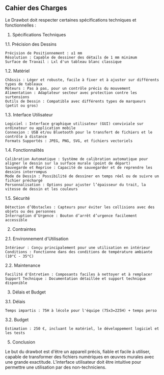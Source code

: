 ## **Cahier des Charges**

Le Drawbot doit respecter certaines spécifications techniques et fonctionnelles :
1. Spécifications Techniques

1.1. Précision des Dessins

    Précision de Positionnement : ±1 mm
    Résolution : Capable de dessiner des détails de 1 mm minimum
    Surface de Travail : Lxl d'un tableau blanc classique

1.2. Matériel

    Châssis : Léger et robuste, facile à fixer et à ajuster sur différents types de tableaux 
    Moteurs : Pas à pas, pour un contrôle précis du mouvement
    Alimentation : Adaptateur secteur avec protection contre les surtensions
    Outils de Dessin : Compatible avec différents types de marqueurs (petit ou gros)

1.3. Interface Utilisateur

    Logiciel : Interface graphique utilisateur (GUI) conviviale sur ordinateur ou application mobile
    Connexion : USB et/ou Bluetooth pour le transfert de fichiers et le contrôle à distance
    Formats Supportés : JPEG, PNG, SVG, et fichiers vectoriels

1.4. Fonctionnalités

    Calibration Automatique : Système de calibration automatique pour aligner le dessin sur la surface murale (point de départ)
    Sauvegarde et Reprise : Capacité de sauvegarder et de reprendre les dessins interrompus 
    Mode de Dessin : Possibilité de dessiner en temps réel ou de suivre un fichier préchargé
    Personnalisation : Options pour ajuster l’épaisseur du trait, la vitesse de dessin et les couleurs

1.5. Sécurité

    Détection d’Obstacles : Capteurs pour éviter les collisions avec des objets ou des personnes
    Interruption d’Urgence : Bouton d’arrêt d’urgence facilement accessible

2. Contraintes

2.1. Environnement d'Utilisation

    Intérieur : Conçu principalement pour une utilisation en intérieur
    Conditions : Fonctionne dans des conditions de température ambiante (10°C - 35°C)

2.2. Maintenance

    Facilité d'Entretien : Composants faciles à nettoyer et à remplacer
    Support Technique : Documentation détaillée et support technique disponible

3. Délais et Budget

3.1. Délais

    Temps impartis : 75H à lécole pour l'équipe (75x3=225H) + temps perso

3.2. Budget

    Estimation : 250 €, incluant le matériel, le développement logiciel et les tests

5. Conclusion

Le but du drawbot est d'être un appareil précis, fiable et facile à utiliser, capable de transformer des fichiers numériques en œuvres murales avec une grande exactitude. L’interface utilisateur doit être intuitive pour permettre une utilisation par des non-techniciens.
